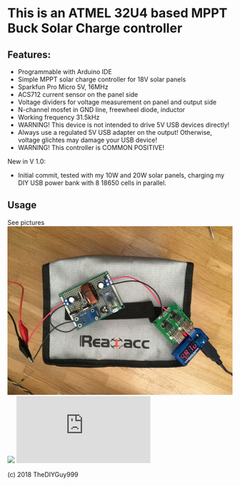 # This is an ATMEL 32U4 based MPPT Buck Solar Charge controller
## Features:
- Programmable with Arduino IDE
- Simple MPPT solar charge controller for 18V solar panels
- Sparkfun Pro Micro 5V, 16MHz
- ACS712 current sensor on the panel side
- Voltage dividers for voltage measurement on panel and output side
- N-channel mosfet in GND line, freewheel diode, inductor
- Working frequency 31.5kHz
- WARNING! This device is not intended to drive 5V USB devices directly!
- Always use a regulated 5V USB adapter on the output! Otherwise, voltage glichtes may damage your USB device!
- WARNING! This controller is COMMON POSITIVE!



New in V 1.0:
- Initial commit, tested with my 10W and 20W solar panels, charging my DIY USB power bank with 8 18650 cells in parallel.

## Usage

See pictures
![](https://github.com/TheDIYGuy999/MPPT_Buck_Converter_ACS712/blob/master/1.jpg)
![](https://github.com/TheDIYGuy999/MPPT_Buck_Converter_ACS712/blob/master/Board.jpg)
![](https://github.com/TheDIYGuy999/MPPT_Buck_Converter_ACS712/blob/master/Schematic.pdf)


(c) 2018 TheDIYGuy999

